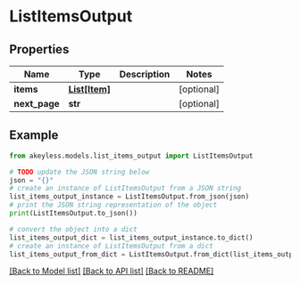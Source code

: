 # ListItemsOutput


## Properties

Name | Type | Description | Notes
------------ | ------------- | ------------- | -------------
**items** | [**List[Item]**](Item.md) |  | [optional] 
**next_page** | **str** |  | [optional] 

## Example

```python
from akeyless.models.list_items_output import ListItemsOutput

# TODO update the JSON string below
json = "{}"
# create an instance of ListItemsOutput from a JSON string
list_items_output_instance = ListItemsOutput.from_json(json)
# print the JSON string representation of the object
print(ListItemsOutput.to_json())

# convert the object into a dict
list_items_output_dict = list_items_output_instance.to_dict()
# create an instance of ListItemsOutput from a dict
list_items_output_from_dict = ListItemsOutput.from_dict(list_items_output_dict)
```
[[Back to Model list]](../README.md#documentation-for-models) [[Back to API list]](../README.md#documentation-for-api-endpoints) [[Back to README]](../README.md)


